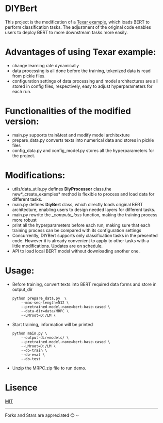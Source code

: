 # DIYBert

This project is the modification of  a [Texar example](https://github.com/asyml/texar-pytorch/tree/master/examples/bert), which loads BERT to perform classification tasks. The adjustment of the original code enables users to deploy BERT to more downstream tasks more easily.

# Advantages of using Texar example:

- change learning rate dynamically
- data processing is all done before the training, tokenized data is read from pickle files.
- configuration settings of data processing and model architectures are all stored in config files, respectively, easy to adjust hyperparameters for each run.

# Functionalities of the modified version:

- main.py supports train&test and modify model architexture
- prepare_data.py converts texts into numerical data and stores in pickle files
- config_data.py and config_model.py stores all the hyperparameters for the project.

# Modifications:

- utils/data_utils.py defines **DiyProcessor** class,the new*_create_examples* method is flexible to process and load data for different tasks. 
- main.py defines **DiyBert** class, which directly loads original BERT architecture, enabling users to  design needed layers for different tasks.
- main.py rewrite the *_compute_loss* function, making the training process more robust
- print all the hyperparameters before each run, making sure that each training process can be compared with its configuration settings
- Concurrently, DIYBert supports only classification tasks in the presented code. However it is already convenient to apply to other tasks with a little modifications. Updates are on schedule.
- API to load local BERT model without downloading another one.

# Usage:

- Before training, convert texts into BERT required data forms and store in output_dir

  ```
  python prepare_data.py  \
      --max-seq-length=512 \
      --pretrained-model-name=bert-base-cased \
      --data-dir=data/MRPC \
      --LMroot=D:/LM \
  ```

- Start training, information will be printed

  ```
  python main.py \
      --output-dir=models/ \
      --pretrained-model-name=bert-base-cased \
      --LMroot=D:/LM \
      --do-train \
      --do-eval \
      --do-test
  ```

- Unzip the MRPC.zip file to run demo.

# Lisence
[MIT](./LISENCE)

***

Forks and Stars are appreciated :blush: ~
